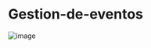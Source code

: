 # Gestion-de-eventos
![image](https://github.com/user-attachments/assets/437571b4-d4c0-45f6-abb7-9950805ab9ba)

